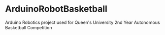 # ArduinoRobotBasketball
Arduino Robotics project used for Queen's University 2nd Year Autonomous Basketball Competition
